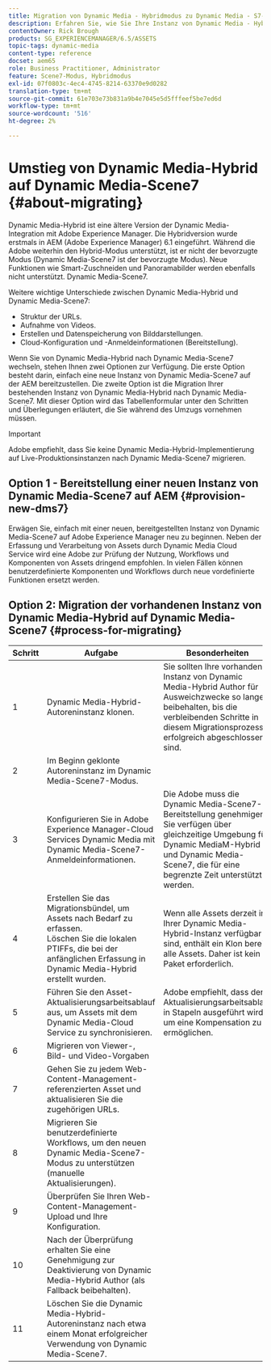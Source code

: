 ```yaml
---
title: Migration von Dynamic Media - Hybridmodus zu Dynamic Media - S7-Modus
description: Erfahren Sie, wie Sie Ihre Instanz von Dynamic Media - Hybrid-Modus auf Dynamic Media - S7-Modus migrieren.
contentOwner: Rick Brough
products: SG_EXPERIENCEMANAGER/6.5/ASSETS
topic-tags: dynamic-media
content-type: reference
docset: aem65
role: Business Practitioner, Administrator
feature: Scene7-Modus, Hybridmodus
exl-id: 07f0803c-4ec4-4745-8214-63370e9d0282
translation-type: tm+mt
source-git-commit: 61e703e73b831a9b4e7045e5d5fffeef5be7ed6d
workflow-type: tm+mt
source-wordcount: '516'
ht-degree: 2%

---
```


# Umstieg von Dynamic Media-Hybrid auf Dynamic Media-Scene7 {#about-migrating}

Dynamic Media-Hybrid ist eine ältere Version der Dynamic Media-Integration mit Adobe Experience Manager. Die Hybridversion wurde erstmals in AEM (Adobe Experience Manager) 6.1 eingeführt. Während die Adobe weiterhin den Hybrid-Modus unterstützt, ist er nicht der bevorzugte Modus (Dynamic Media-Scene7 ist der bevorzugte Modus). Neue Funktionen wie Smart-Zuschneiden und Panoramabilder werden ebenfalls nicht unterstützt. Dynamic Media-Scene7.

Weitere wichtige Unterschiede zwischen Dynamic Media-Hybrid und Dynamic Media-Scene7:

* Struktur der URLs.
* Aufnahme von Videos.
* Erstellen und Datenspeicherung von Bilddarstellungen.
* Cloud-Konfiguration und -Anmeldeinformationen (Bereitstellung).

Wenn Sie von Dynamic Media-Hybrid nach Dynamic Media-Scene7 wechseln, stehen Ihnen zwei Optionen zur Verfügung. Die erste Option besteht darin, einfach eine neue Instanz von Dynamic Media-Scene7 auf der AEM bereitzustellen. Die zweite Option ist die Migration Ihrer bestehenden Instanz von Dynamic Media-Hybrid nach Dynamic Media-Scene7. Mit dieser Option wird das Tabellenformular unter den Schritten und Überlegungen erläutert, die Sie während des Umzugs vornehmen müssen.

>[!IMPORTANT]
>
>Adobe empfiehlt, dass Sie keine Dynamic Media-Hybrid-Implementierung auf Live-Produktionsinstanzen nach Dynamic Media-Scene7 migrieren.

## Option 1 - Bereitstellung einer neuen Instanz von Dynamic Media-Scene7 auf AEM {#provision-new-dms7}

Erwägen Sie, einfach mit einer neuen, bereitgestellten Instanz von Dynamic Media-Scene7 auf Adobe Experience Manager neu zu beginnen. Neben der Erfassung und Verarbeitung von Assets durch Dynamic Media Cloud Service wird eine Adobe zur Prüfung der Nutzung, Workflows und Komponenten von Assets dringend empfohlen. In vielen Fällen können benutzerdefinierte Komponenten und Workflows durch neue vordefinierte Funktionen ersetzt werden.

## Option 2: Migration der vorhandenen Instanz von Dynamic Media-Hybrid auf Dynamic Media-Scene7 {#process-for-migrating}

| Schritt | Aufgabe | Besonderheiten |
|---|---|---|
| 1 | Dynamic Media-Hybrid-Autoreninstanz klonen. | Sie sollten Ihre vorhandene Instanz von Dynamic Media-Hybrid Author für Ausweichzwecke so lange beibehalten, bis die verbleibenden Schritte in diesem Migrationsprozess erfolgreich abgeschlossen sind. |
| 2 | Im Beginn geklonte Autoreninstanz im Dynamic Media-Scene7-Modus. |  |
| 3 | Konfigurieren Sie in Adobe Experience Manager-Cloud Services Dynamic Media mit Dynamic Media-Scene7-Anmeldeinformationen. | Die Adobe muss die Dynamic Media-Scene7-Bereitstellung genehmigen. Sie verfügen über gleichzeitige Umgebung für Dynamic MediaM-Hybrid und Dynamic Media-Scene7, die für eine begrenzte Zeit unterstützt werden. |
| 4 | Erstellen Sie das Migrationsbündel, um Assets nach Bedarf zu erfassen.<br>Löschen Sie die lokalen PTIFFs, die bei der anfänglichen Erfassung in Dynamic Media-Hybrid erstellt wurden. | Wenn alle Assets derzeit in Ihrer Dynamic Media-Hybrid-Instanz verfügbar sind, enthält ein Klon bereits alle Assets. Daher ist kein Paket erforderlich. |
| 5 | Führen Sie den Asset-Aktualisierungsarbeitsablauf aus, um Assets mit dem Dynamic Media-Cloud Service zu synchronisieren. | Adobe empfiehlt, dass der Aktualisierungsarbeitsablauf in Stapeln ausgeführt wird, um eine Kompensation zu ermöglichen. |
| 6 | Migrieren von Viewer-, Bild- und Video-Vorgaben |  |
| 7 | Gehen Sie zu jedem Web-Content-Management-referenzierten Asset und aktualisieren Sie die zugehörigen URLs. |  |
| 8 | Migrieren Sie benutzerdefinierte Workflows, um den neuen Dynamic Media-Scene7-Modus zu unterstützen (manuelle Aktualisierungen). |  |
| 9 | Überprüfen Sie Ihren Web-Content-Management-Upload und Ihre Konfiguration. |  |
| 10 | Nach der Überprüfung erhalten Sie eine Genehmigung zur Deaktivierung von Dynamic Media-Hybrid Author (als Fallback beibehalten). |  |
| 11 | Löschen Sie die Dynamic Media-Hybrid-Autoreninstanz nach etwa einem Monat erfolgreicher Verwendung von Dynamic Media-Scene7. |  |
